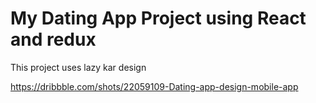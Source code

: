 # My Dating App Project using React and redux

This project uses lazy kar design

https://dribbble.com/shots/22059109-Dating-app-design-mobile-app


